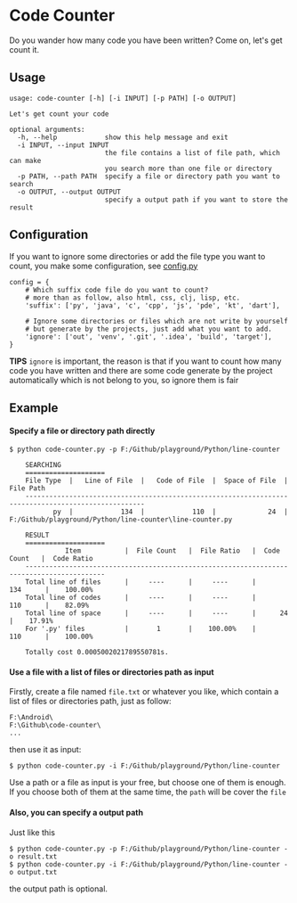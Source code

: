 # Code Counter

Do you wander how many code you have been written? Come on, let's get count it.

## Usage

```shell 
usage: code-counter [-h] [-i INPUT] [-p PATH] [-o OUTPUT]

Let's get count your code

optional arguments:
  -h, --help            show this help message and exit
  -i INPUT, --input INPUT
                        the file contains a list of file path, which can make
                        you search more than one file or directory
  -p PATH, --path PATH  specify a file or directory path you want to search
  -o OUTPUT, --output OUTPUT
                        specify a output path if you want to store the result

```

## Configuration

If you want to ignore some directories or add the file type you want to count, you make some configuration,
see [config.py](config.py)

```
config = {
    # Which suffix code file do you want to count?
    # more than as follow, also html, css, clj, lisp, etc.
    'suffix': ['py', 'java', 'c', 'cpp', 'js', 'pde', 'kt', 'dart'],

    # Ignore some directories or files which are not write by yourself
    # but generate by the projects, just add what you want to add.
    'ignore': ['out', 'venv', '.git', '.idea', 'build', 'target'],
}
```

**TIPS** `ignore` is important, the reason is that if you want to count how many code you have written 
and there are some code generate by the project automatically which is not belong to you, 
so ignore them is fair

## Example

#### Specify a file or directory path directly


```shell
$ python code-counter.py -p F:/Github/playground/Python/line-counter

	SEARCHING
	====================
    File Type  |   Line of File  |   Code of File  |  Space of File  |  File Path
	----------------------------------------------------------------------------------------------------
           py  |            134  |            110  |             24  |  F:/Github/playground/Python/line-counter\line-counter.py

	RESULT
	====================
	          Item           |  File Count   |  File Ratio   |  Code Count   |  Code Ratio   
	------------------------------------------------------------------------------------------
	Total line of files      |     ----      |     ----      |      134      |    100.00%    
	Total line of codes      |     ----      |     ----      |      110      |    82.09%     
	Total line of space      |     ----      |     ----      |      24       |    17.91%     
	For '.py' files          |       1       |    100.00%    |      110      |    100.00%    

	Totally cost 0.0005002021789550781s.

```

#### Use a file with a list of files or directories path as input

Firstly, create a file named `file.txt` or whatever you like,
which contain a list of files or directories path, just as follow:

```
F:\Android\
F:\Github\code-counter\
...
```
then use it as input:

```shell
$ python code-counter.py -i F:/Github/playground/Python/line-counter
```

Use a path or a file as input is your free, but choose one of them is enough.
If you choose both of them at the same time, the `path` will be cover the `file` 

#### Also, you can specify a output path

Just like this

```shell
$ python code-counter.py -p F:/Github/playground/Python/line-counter -o result.txt
$ python code-counter.py -i F:/Github/playground/Python/line-counter -o output.txt
```

the output path is optional.
